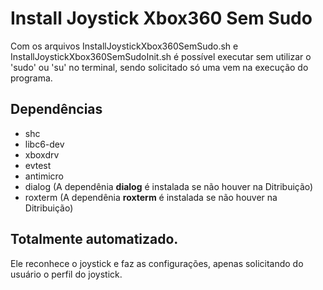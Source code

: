# Install Joystick Xbox360 Sem Sudo

Com os arquivos InstallJoystickXbox360SemSudo.sh e InstallJoystickXbox360SemSudoInit.sh é possível executar sem utilizar o 'sudo' ou 'su' no terminal, 
sendo solicitado só uma vem na execução do programa.

## Dependências

- shc
- libc6-dev
- xboxdrv
- evtest
- antimicro
- dialog (A dependênia **dialog** é instalada se não houver na Ditribuição)
- roxterm (A dependênia **roxterm** é instalada se não houver na Ditribuição)

## Totalmente automatizado.

Ele reconhece o joystick e faz as configurações, apenas solicitando do usuário o perfil do joystick.
